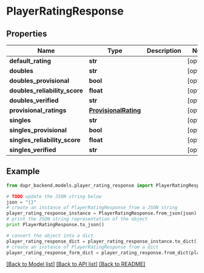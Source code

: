 # PlayerRatingResponse


## Properties
Name | Type | Description | Notes
------------ | ------------- | ------------- | -------------
**default_rating** | **str** |  | [optional] 
**doubles** | **str** |  | [optional] 
**doubles_provisional** | **bool** |  | [optional] 
**doubles_reliability_score** | **float** |  | [optional] 
**doubles_verified** | **str** |  | [optional] 
**provisional_ratings** | [**ProvisionalRating**](ProvisionalRating.md) |  | [optional] 
**singles** | **str** |  | [optional] 
**singles_provisional** | **bool** |  | [optional] 
**singles_reliability_score** | **float** |  | [optional] 
**singles_verified** | **str** |  | [optional] 

## Example

```python
from dupr_backend.models.player_rating_response import PlayerRatingResponse

# TODO update the JSON string below
json = "{}"
# create an instance of PlayerRatingResponse from a JSON string
player_rating_response_instance = PlayerRatingResponse.from_json(json)
# print the JSON string representation of the object
print PlayerRatingResponse.to_json()

# convert the object into a dict
player_rating_response_dict = player_rating_response_instance.to_dict()
# create an instance of PlayerRatingResponse from a dict
player_rating_response_form_dict = player_rating_response.from_dict(player_rating_response_dict)
```
[[Back to Model list]](../README.md#documentation-for-models) [[Back to API list]](../README.md#documentation-for-api-endpoints) [[Back to README]](../README.md)


